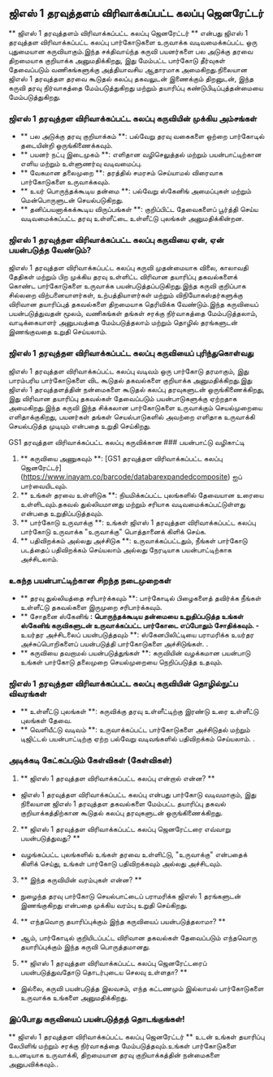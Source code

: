 ## ஜிஎஸ் 1 தரவுத்தளம் விரிவாக்கப்பட்ட கலப்பு ஜெனரேட்டர்

** ஜிஎஸ் 1 தரவுத்தளம் விரிவாக்கப்பட்ட கலப்பு ஜெனரேட்டர் ** என்பது ஜிஎஸ் 1 தரவுத்தள விரிவாக்கப்பட்ட கலப்பு பார்கோடுகளை உருவாக்க வடிவமைக்கப்பட்ட ஒரு புதுமையான கருவியாகும்.இந்த சக்திவாய்ந்த கருவி பயனர்களை பல அடுக்கு தரவை திறமையாக குறியாக்க அனுமதிக்கிறது, இது மேம்பட்ட பார்கோடு தீர்வுகள் தேவைப்படும் வணிகங்களுக்கு அத்தியாவசிய ஆதாரமாக அமைகிறது.நிலையான ஜிஎஸ் 1 தரவுத்தள தரவை கூடுதல் கலப்பு தகவலுடன் இணைக்கும் திறனுடன், இந்த கருவி தரவு நிர்வாகத்தை மேம்படுத்துகிறது மற்றும் தயாரிப்பு கண்டுபிடிப்புத்தன்மையை மேம்படுத்துகிறது.

### ஜிஎஸ் 1 தரவுத்தள விரிவாக்கப்பட்ட கலப்பு கருவியின் முக்கிய அம்சங்கள்

- ** பல அடுக்கு தரவு குறியாக்கம் **: பல்வேறு தரவு வகைகளை ஒற்றை பார்கோடில் தடையின்றி ஒருங்கிணைக்கவும்.
- ** பயனர் நட்பு இடைமுகம் **: எளிதான வழிசெலுத்தல் மற்றும் பயன்பாட்டிற்கான எளிய மற்றும் உள்ளுணர்வு வடிவமைப்பு.
- ** வேகமான தலைமுறை **: தரத்தில் சமரசம் செய்யாமல் விரைவாக பார்கோடுகளை உருவாக்கவும்.
- ** உயர் பொருந்தக்கூடிய தன்மை **: பல்வேறு ஸ்கேனிங் அமைப்புகள் மற்றும் மென்பொருளுடன் செயல்படுகிறது.
- ** தனிப்பயனாக்கக்கூடிய விருப்பங்கள் **: குறிப்பிட்ட தேவைகளைப் பூர்த்தி செய்ய வடிவமைக்கப்பட்ட தரவு உள்ளீட்டை உள்ளீட்டு புலங்கள் அனுமதிக்கின்றன.

### ஜிஎஸ் 1 தரவுத்தள விரிவாக்கப்பட்ட கலப்பு கருவியை ஏன், ஏன் பயன்படுத்த வேண்டும்?

ஜிஎஸ் 1 தரவுத்தள விரிவாக்கப்பட்ட கலப்பு கருவி முதன்மையாக விலை, காலாவதி தேதிகள் மற்றும் பிற முக்கிய தரவு உள்ளிட்ட விரிவான தயாரிப்பு தகவல்களைக் கொண்ட பார்கோடுகளை உருவாக்க பயன்படுத்தப்படுகிறது.இந்த கருவி குறிப்பாக சில்லறை விற்பனையாளர்கள், உற்பத்தியாளர்கள் மற்றும் விநியோகஸ்தர்களுக்கு விரிவான தயாரிப்புத் தகவல்களை திறமையாக தெரிவிக்க வேண்டும்.இந்த கருவியைப் பயன்படுத்துவதன் மூலம், வணிகங்கள் தங்கள் சரக்கு நிர்வாகத்தை மேம்படுத்தலாம், வாடிக்கையாளர் அனுபவத்தை மேம்படுத்தலாம் மற்றும் தொழில் தரங்களுடன் இணங்குவதை உறுதி செய்யலாம்.

### ஜிஎஸ் 1 தரவுத்தள விரிவாக்கப்பட்ட கலப்பு கருவியைப் புரிந்துகொள்வது

ஜிஎஸ் 1 தரவுத்தள விரிவாக்கப்பட்ட கலப்பு வடிவம் ஒரு பார்கோடு தரமாகும், இது பாரம்பரிய பார்கோடுகளை விட கூடுதல் தகவல்களை குறியாக்க அனுமதிக்கிறது.இது ஜிஎஸ் 1 தரவுத்தளத்தின் நன்மைகளை கூடுதல் கலப்பு தரவுகளுடன் ஒருங்கிணைக்கிறது, இது விரிவான தயாரிப்பு தகவல்கள் தேவைப்படும் பயன்பாடுகளுக்கு ஏற்றதாக அமைகிறது.இந்த கருவி இந்த சிக்கலான பார்கோடுகளை உருவாக்கும் செயல்முறையை எளிதாக்குகிறது, பயனர்கள் தங்கள் செயல்பாடுகளில் அவற்றை எளிதாக உருவாக்கி செயல்படுத்த முடியும் என்பதை உறுதி செய்கிறது.

GS1 தரவுத்தள விரிவாக்கப்பட்ட கலப்பு கருவிக்கான ### பயன்பாட்டு வழிகாட்டி

1. ** கருவியை அணுகவும் **: [GS1 தரவுத்தள விரிவாக்கப்பட்ட கலப்பு ஜெனரேட்டர்] (https://www.inayam.co/barcode/databarexpandedcomposite) ஐப் பார்வையிடவும்.
2. ** உங்கள் தரவை உள்ளிடுக **: நியமிக்கப்பட்ட புலங்களில் தேவையான உரையை உள்ளிடவும்.தகவல் துல்லியமானது மற்றும் சரியாக வடிவமைக்கப்பட்டுள்ளது என்பதை உறுதிப்படுத்தவும்.
3. ** பார்கோடு உருவாக்கு **: உங்கள் ஜிஎஸ் 1 தரவுத்தள விரிவாக்கப்பட்ட கலப்பு பார்கோடு உருவாக்க "உருவாக்கு" பொத்தானைக் கிளிக் செய்க.
4. ** பதிவிறக்கம் அல்லது அச்சிடுக **: உருவாக்கப்பட்டதும், நீங்கள் பார்கோடு படத்தைப் பதிவிறக்கம் செய்யலாம் அல்லது நேரடியாக பயன்பாட்டிற்காக அச்சிடலாம்.

### உகந்த பயன்பாட்டிற்கான சிறந்த நடைமுறைகள்

- ** தரவு துல்லியத்தை சரிபார்க்கவும் **: பார்கோடில் பிழைகளைத் தவிர்க்க நீங்கள் உள்ளீட்டு தகவல்களை இருமுறை சரிபார்க்கவும்.
- ** சோதனை ஸ்கேனிங் **: பொருந்தக்கூடிய தன்மையை உறுதிப்படுத்த உங்கள் ஸ்கேனிங் கருவிகளுடன் உருவாக்கப்பட்ட பார்கோடை எப்போதும் சோதிக்கவும்.
-** உயர்தர அச்சிடலைப் பயன்படுத்தவும் **: ஸ்கேனபிலிட்டியை பராமரிக்க உயர்தர அச்சுப்பொறிகளைப் பயன்படுத்தி பார்கோடுகளை அச்சிடுங்கள்.
.
- ** கருவியை தவறாமல் பயன்படுத்துங்கள் **: கருவியின் வழக்கமான பயன்பாடு உங்கள் பார்கோடு தலைமுறை செயல்முறையை நெறிப்படுத்த உதவும்.

### ஜிஎஸ் 1 தரவுத்தள விரிவாக்கப்பட்ட கலப்பு கருவியின் தொழில்நுட்ப விவரங்கள்

- ** உள்ளீட்டு புலங்கள் **: கருவிக்கு தரவு உள்ளீட்டிற்கு இரண்டு உரை உள்ளீட்டு புலங்கள் தேவை.
- ** வெளியீட்டு வடிவம் **: உருவாக்கப்பட்ட பார்கோடுகளை அச்சிடுதல் மற்றும் டிஜிட்டல் பயன்பாட்டிற்கு ஏற்ற பல்வேறு வடிவங்களில் பதிவிறக்கம் செய்யலாம்.
.

### அடிக்கடி கேட்கப்படும் கேள்விகள் (கேள்விகள்)

1. ** ஜிஎஸ் 1 தரவுத்தள விரிவாக்கப்பட்ட கலப்பு என்றால் என்ன? **
- ஜிஎஸ் 1 தரவுத்தள விரிவாக்கப்பட்ட கலப்பு என்பது பார்கோடு வடிவமாகும், இது நிலையான ஜிஎஸ் 1 தரவுத்தள தகவல்களை மேம்பட்ட தயாரிப்பு தகவல் குறியாக்கத்திற்கான கூடுதல் கலப்பு தரவுகளுடன் ஒருங்கிணைக்கிறது.

2. ** ஜிஎஸ் 1 தரவுத்தள விரிவாக்கப்பட்ட கலப்பு ஜெனரேட்டரை எவ்வாறு பயன்படுத்துவது? **
- வழங்கப்பட்ட புலங்களில் உங்கள் தரவை உள்ளிட்டு, "உருவாக்கு" என்பதைக் கிளிக் செய்து, உங்கள் பார்கோடு பதிவிறக்கவும் அல்லது அச்சிடவும்.

3. ** இந்த கருவியின் வரம்புகள் என்ன? **
- நுழைந்த தரவு பார்கோடு செயல்பாட்டைப் பராமரிக்க ஜிஎஸ் 1 தரங்களுடன் இணங்குகிறது என்பதை முக்கிய வரம்பு உறுதி செய்கிறது.

4. ** எந்தவொரு தயாரிப்புக்கும் இந்த கருவியைப் பயன்படுத்தலாமா? **
- ஆம், பார்கோடில் குறியிடப்பட்ட விரிவான தகவல்கள் தேவைப்படும் எந்தவொரு தயாரிப்புக்கும் இந்த கருவி பொருத்தமானது.

5. ** ஜிஎஸ் 1 தரவுத்தள விரிவாக்கப்பட்ட கலப்பு ஜெனரேட்டரைப் பயன்படுத்துவதோடு தொடர்புடைய செலவு உள்ளதா? **
- இல்லை, கருவி பயன்படுத்த இலவசம், எந்த கட்டணமும் இல்லாமல் பார்கோடுகளை உருவாக்க உங்களை அனுமதிக்கிறது.

### இப்போது கருவியைப் பயன்படுத்தத் தொடங்குங்கள்!

** ஜிஎஸ் 1 தரவுத்தள விரிவாக்கப்பட்ட கலப்பு ஜெனரேட்டர் ** உடன் உங்கள் தயாரிப்பு லேபிளிங் மற்றும் சரக்கு நிர்வாகத்தை மேம்படுத்தவும்.உங்கள் பார்கோடுகளை உடனடியாக உருவாக்கி, திறமையான தரவு குறியாக்கத்தின் நன்மைகளை அனுபவிக்கவும்..